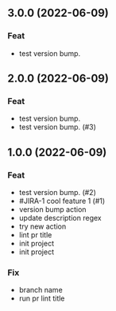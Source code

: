 ## 3.0.0 (2022-06-09)

### Feat

- test version bump.

## 2.0.0 (2022-06-09)

### Feat

- test version bump.
- test version bump. (#3)

## 1.0.0 (2022-06-09)

### Feat

- test version bump. (#2)
- #JIRA-1 cool feature 1 (#1)
- version bump action
- update description regex
- try new action
- lint pr title
- init project
- init project

### Fix

- branch name
- run pr lint title

